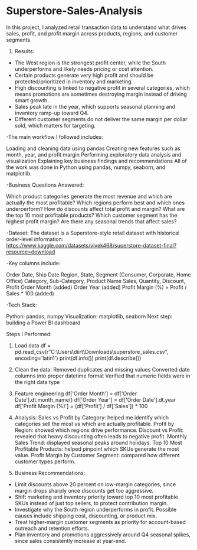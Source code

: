 # Superstore-Sales-Analysis
In this project, I analyzed retail transaction data to understand what drives sales, profit, and profit margin across products, regions, and customer segments.

1) Results:
- The West region is the strongest profit center, while the South underperforms and likely needs pricing or cost attention.
- Certain products generate very high profit and should be protected/prioritized in inventory and marketing.
- High discounting is linked to negative profit in several categories, which means promotions are sometimes destroying margin instead of driving smart growth.
- Sales peak late in the year, which supports seasonal planning and inventory ramp-up toward Q4.
- Different customer segments do not deliver the same margin per dollar sold, which matters for targeting.


-The main workflow I followed includes:

Loading and cleaning data using pandas
Creating new features such as month, year, and profit margin
Performing exploratory data analysis and visualization
Explaining key business findings and recommendations
All of the work was done in Python using pandas, numpy, seaborn, and matplotlib.

-Business Questions Answered:

Which product categories generate the most revenue and which are actually the most profitable?
Which regions perform best and which ones underperform?
How do discounts affect total profit and margin?
What are the top 10 most profitable products?
Which customer segment has the highest profit margin?
Are there any seasonal trends that affect sales?

-Dataset:
The dataset is a Superstore-style retail dataset with historical order-level information: https://www.kaggle.com/datasets/vivek468/superstore-dataset-final?resource=download

-Key columns include:

Order Date, Ship Date
Region, State, Segment (Consumer, Corporate, Home Office)
Category, Sub-Category, Product Name
Sales, Quantity, Discount, Profit
Order Month (added)
Order Year (added)
Profit Margin (%) = Profit / Sales * 100 (added)

-Tech Stack:

Python: pandas, numpy
Visualization: matplotlib, seaborn
Next step: building a Power BI dashboard 

Steps I Performed:

1) Load data
df = pd.read_csv(r"C:\Users\diirt\Downloads\superstore_sales.csv", encoding='latin1')
print(df.info())
print(df.describe())

2) Clean the data:
Removed duplicates and missing values
Converted date columns into proper datetime format
Verified that numeric fields were in the right data type

3) Feature engineering
df['Order Month'] = df['Order Date'].dt.month_name()
df['Order Year'] = df['Order Date'].dt.year
df['Profit Margin (%)'] = (df['Profit'] / df['Sales']) * 100

4) Analysis:
Sales vs Profit by Category: helped me identify which categories sell the most vs which are actually profitable.
Profit by Region: showed which regions drive performance.
Discount vs Profit: revealed that heavy discounting often leads to negative profit.
Monthly Sales Trend: displayed seasonal peaks around holidays.
Top 10 Most Profitable Products: helped pinpoint which SKUs generate the most value.
Profit Margin by Customer Segment: compared how different customer types perform.

5) Business Recommendations:
- Limit discounts above 20 percent on low-margin categories, since margin drops sharply once discounts get too aggressive.
- Shift marketing and inventory priority toward top 10 most profitable SKUs instead of just top sellers, to protect contribution margin.
- Investigate why the South region underperforms in profit. Possible causes include shipping cost, discounting, or product mix.
- Treat higher-margin customer segments as priority for account-based outreach and retention efforts.
- Plan inventory and promotions aggressively around Q4 seasonal spikes, since sales consistently increase at year-end.



